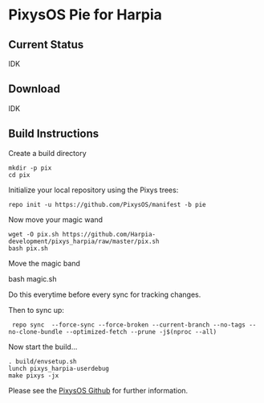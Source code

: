 PixysOS Pie for Harpia
=====================================

Current Status
--------------

IDK

Download
--------

IDK

Build Instructions
------------------
Create a build directory

	mkdir -p pix
	cd pix

Initialize your local repository using the Pixys trees:

	repo init -u https://github.com/PixysOS/manifest -b pie

Now move your magic wand
	
	wget -O pix.sh https://github.com/Harpia-development/pixys_harpia/raw/master/pix.sh
	bash pix.sh

Move the magic band

 bash magic.sh

Do this everytime before every sync for tracking changes.

Then to sync up:

     repo sync  --force-sync --force-broken --current-branch --no-tags --no-clone-bundle --optimized-fetch --prune -j$(nproc --all)
     
Now start the build...

	. build/envsetup.sh 
	lunch pixys_harpia-userdebug
	make pixys -jx

Please see the [PixysOS Github](https://github.com/PixysOS) for further information.
